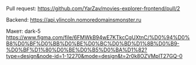 Pull request: https://github.com/YarZav/movies-explorer-frontend/pull/2

Backend: https://api.ylincoln.nomoredomainsmonster.ru

Макет: dark-5
https://www.figma.com/file/6FMWkB94wE7KTkcCgUXtnC/%D0%94%D0%B8%D0%BF%D0%BB%D0%BE%D0%BC%D0%BD%D1%8B%D0%B9-%D0%BF%D1%80%D0%BE%D0%B5%D0%BA%D1%82?type=design&node-id=1-12270&mode=design&t=2r0k8OZVMplT27GQ-0